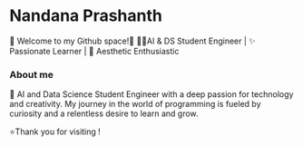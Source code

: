 # Nandana Prashanth
💫 Welcome to my Github space!👋
👩‍💻AI & DS Student Engineer | ✨ Passionate Learner | 🎨 Aesthetic Enthusiastic
### About me
🤗 AI and Data Science Student Engineer with a deep passion for technology and creativity. My journey in the world of programming is fueled by curiosity and a relentless desire to learn and grow.

⭐Thank you for visiting !

